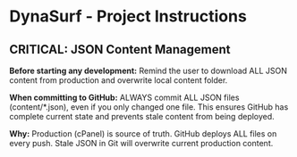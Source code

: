 # DynaSurf - Project Instructions

## CRITICAL: JSON Content Management

**Before starting any development:**
Remind the user to download ALL JSON content from production and overwrite local content folder.

**When committing to GitHub:**
ALWAYS commit ALL JSON files (content/*.json), even if you only changed one file.
This ensures GitHub has complete current state and prevents stale content from being deployed.

**Why:** Production (cPanel) is source of truth. GitHub deploys ALL files on every push.
Stale JSON in Git will overwrite current production content.
